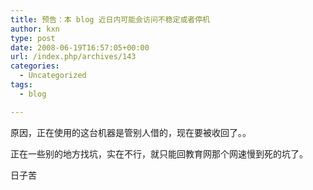 ```yaml
---
title: 预告：本 blog 近日内可能会访问不稳定或者停机
author: kxn
type: post
date: 2008-06-19T16:57:05+00:00
url: /index.php/archives/143
categories:
  - Uncategorized
tags:
  - blog

---
```

原因，正在使用的这台机器是管别人借的，现在要被收回了。。

正在一些别的地方找坑，实在不行，就只能回教育网那个网速慢到死的坑了。

日子苦